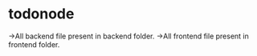 # todonode

->All backend file present in backend folder.
->All frontend file present in frontend folder.
